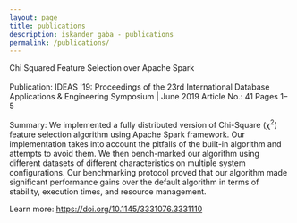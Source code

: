 ```yaml
---
layout: page
title: publications
description: iskander gaba - publications
permalink: /publications/
---
```


<div class="publication-title">Chi Squared Feature Selection over Apache Spark</div>
<br/>
<span class="publication-subtitle">Publication: </span>IDEAS '19: Proceedings of the 23rd International Database Applications & Engineering Symposium | June 2019 Article No.: 41 Pages 1–5

<span class="publication-subtitle">Summary: </span>We implemented a fully distributed version of Chi-Square (χ<sup>2</sup>) feature selection algorithm using Apache Spark framework. Our implementation takes into account the pitfalls of the built-in algorithm and attempts to avoid them. We then bench-marked our algorithm using different datasets of different characteristics on multiple system configurations. Our benchmarking protocol proved that our algorithm made significant performance gains over the default algorithm in terms of stability, execution times, and resource management.

<span class="publication-subtitle">Learn more: </span><a href="https://doi.org/10.1145/3331076.3331110" target="_blank">https://doi.org/10.1145/3331076.3331110</a>
